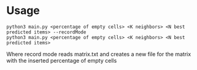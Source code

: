 # Usage

```python3
python3 main.py <percentage of empty cells> <K neighbors> <N best predicted items> --recordMode
python3 main.py <percentage of empty cells> <K neighbors> <N best predicted items>
```

Where record mode reads matrix.txt and creates a new file for the matrix with the inserted percentage of empty cells
